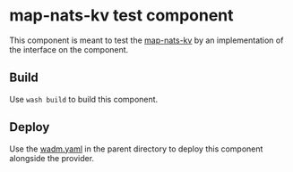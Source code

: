 # map-nats-kv test component

This component is meant to test the [map-nats-kv](../) by an implementation of the interface on the component.

## Build

Use `wash build` to build this component. 

## Deploy

Use the [wadm.yaml](../wadm.yaml) in the parent directory to deploy this component alongside the provider.
